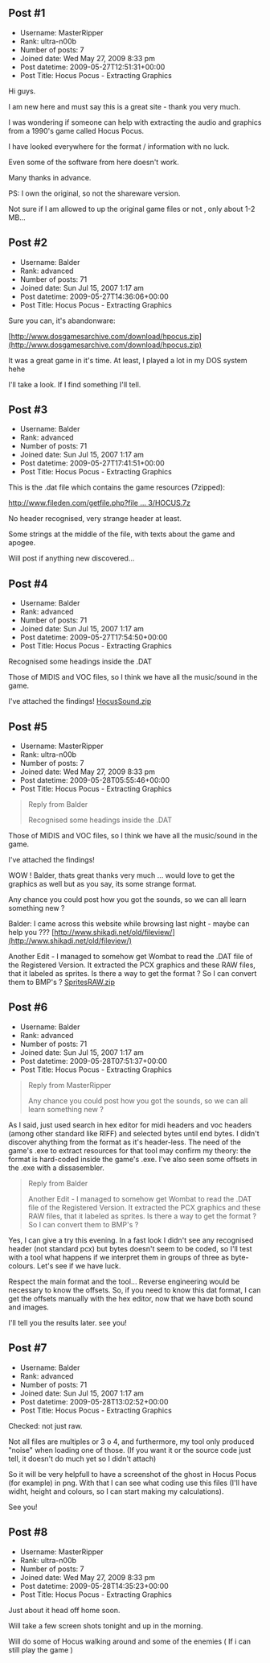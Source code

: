 ## Post #1
- Username: MasterRipper
- Rank: ultra-n00b
- Number of posts: 7
- Joined date: Wed May 27, 2009 8:33 pm
- Post datetime: 2009-05-27T12:51:31+00:00
- Post Title: Hocus Pocus - Extracting Graphics

Hi guys.

I am new here and must say this is a great site - thank you very much.

I was wondering if someone can help with extracting the audio and graphics from a 1990's game called Hocus Pocus.

I have looked everywhere for the format / information with no luck.

Even some of the software from here doesn't work.

Many thanks in advance.

PS: I own the original, so not the shareware version.

Not sure if I am allowed to up the original game files or not , only about 1-2 MB...
## Post #2
- Username: Balder
- Rank: advanced
- Number of posts: 71
- Joined date: Sun Jul 15, 2007 1:17 am
- Post datetime: 2009-05-27T14:36:06+00:00
- Post Title: Hocus Pocus - Extracting Graphics

Sure you can, it's abandonware:

[http://www.dosgamesarchive.com/download/hpocus.zip](http://www.dosgamesarchive.com/download/hpocus.zip)

It was a great game in it's time. At least, I played a lot in my DOS system hehe

I'll take a look. If I find something I'll tell.
## Post #3
- Username: Balder
- Rank: advanced
- Number of posts: 71
- Joined date: Sun Jul 15, 2007 1:17 am
- Post datetime: 2009-05-27T17:41:51+00:00
- Post Title: Hocus Pocus - Extracting Graphics

This is the .dat file which contains the game resources (7zipped):

[http://www.fileden.com/getfile.php?file ... 3/HOCUS.7z](http://www.fileden.com/getfile.php?file_path=http://www.fileden.com/files/2006/12/25/553903/HOCUS.7z)

No header recognised, very strange header at least.

Some strings at the middle of the file, with texts about the game and apogee.

Will post if anything new discovered...
## Post #4
- Username: Balder
- Rank: advanced
- Number of posts: 71
- Joined date: Sun Jul 15, 2007 1:17 am
- Post datetime: 2009-05-27T17:54:50+00:00
- Post Title: Hocus Pocus - Extracting Graphics

Recognised some headings inside the .DAT

Those of MIDIS and VOC files, so I think we have all the music/sound in the game.

I've attached the findings!
[HocusSound.zip](https://xentaxbackup.github.io/file/2067_HocusSound.zip)
## Post #5
- Username: MasterRipper
- Rank: ultra-n00b
- Number of posts: 7
- Joined date: Wed May 27, 2009 8:33 pm
- Post datetime: 2009-05-28T05:55:46+00:00
- Post Title: Hocus Pocus - Extracting Graphics

> Reply from Balder
>
> Recognised some headings inside the .DAT

Those of MIDIS and VOC files, so I think we have all the music/sound in the game.

I've attached the findings!

WOW ! Balder, thats great thanks very much ... would love to get the graphics as well but as you say, its some strange format.

Any chance you could post how you got the sounds, so we can all learn something new ?

Balder: I came across this website while browsing last night - maybe can help you ???
[http://www.shikadi.net/old/fileview/](http://www.shikadi.net/old/fileview/)

Another Edit - I managed to somehow get Wombat to read the .DAT file of the Registered Version.   It extracted the PCX graphics and these RAW files, that it labeled as sprites.   Is there a way to get the format ?   So I can convert them to BMP's ?
[SpritesRAW.zip](https://xentaxbackup.github.io/file/2071_SpritesRAW.zip)
## Post #6
- Username: Balder
- Rank: advanced
- Number of posts: 71
- Joined date: Sun Jul 15, 2007 1:17 am
- Post datetime: 2009-05-28T07:51:37+00:00
- Post Title: Hocus Pocus - Extracting Graphics

> Reply from MasterRipper
>
> Any chance you could post how you got the sounds, so we can all learn something new ?

As I said, just used search in hex editor for midi headers and voc headers (among other standard like RIFF) and selected bytes until end bytes. I didn't discover ahything from the format as it's header-less. The need of the game's .exe to extract resources for that tool may confirm my theory: the format is hard-coded inside the game's .exe. I've also seen some offsets in the .exe with a dissasembler.

> Reply from Balder
>
> Another Edit - I managed to somehow get Wombat to read the .DAT file of the Registered Version. It extracted the PCX graphics and these RAW files, that it labeled as sprites. Is there a way to get the format ? So I can convert them to BMP's ?

Yes, I can give a try this evening. In a fast look I didn't see any recognised header (not standard pcx) but bytes doesn't seem to be coded, so I'll test with a tool what happens if we interpret them in groups of three as byte-colours. Let's see if we have luck.

Respect the main format and the tool... Reverse engineering would be necessary to know the offsets. So, if you need to know this dat format, I can get the offsets manually with the hex editor, now that we have both sound and images.  

I'll tell you the results later. see you!
## Post #7
- Username: Balder
- Rank: advanced
- Number of posts: 71
- Joined date: Sun Jul 15, 2007 1:17 am
- Post datetime: 2009-05-28T13:02:52+00:00
- Post Title: Hocus Pocus - Extracting Graphics

Checked: not just raw.

Not all files are multiples or 3 o 4, and furthermore, my tool only produced "noise" when loading one of those. (If you want it or the source code just tell, it doesn't do much yet so I didn't attach)

So it will be very helpfull to have a screenshot of the ghost in Hocus Pocus (for example) in png. With that I can see what coding use this files (I'll have widht, height and colours, so I can start making my calculations).

See you!
## Post #8
- Username: MasterRipper
- Rank: ultra-n00b
- Number of posts: 7
- Joined date: Wed May 27, 2009 8:33 pm
- Post datetime: 2009-05-28T14:35:23+00:00
- Post Title: Hocus Pocus - Extracting Graphics

Just about it head off home soon.

Will take a few screen shots tonight and up in the morning.

Will do some of Hocus walking around and some of the enemies ( If i can still play the game    )
